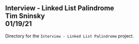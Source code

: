 **Interview - Linked List Palindrome**\
Tim Sninsky\
01/19/21
---
Directory for the `Interview - Linked List Palindrome` project.
